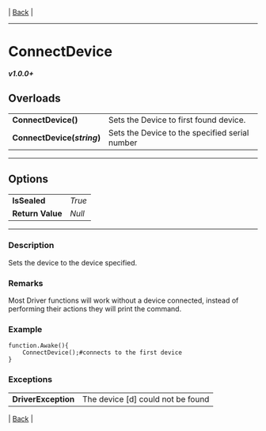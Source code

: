 | [Back]() |

---

# ConnectDevice
***v1.0.0+***
## Overloads
|   |    | 
| :--- | :--- | 
| **ConnectDevice()** | Sets the Device to first found device. | 
| **ConnectDevice(*string*)** | Sets the Device to the specified serial number | 

---

## Options
|   |   | 
| :--- | :--- | 
| **IsSealed** | *True* | 
| **Return Value** | *Null* |

---

### Description
Sets the device to the device specified.

### Remarks
Most Driver functions will work without a device connected, instead of performing their actions they will print the command.
### Example
```
function.Awake(){
	ConnectDevice();#connects to the first device
}
```
### Exceptions
|   |   | 
| :--- | :--- | 
| **DriverException** | The device [d] could not be found | 



| [Back]() |